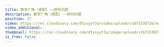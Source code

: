 ```yaml
---
title: 数学广角（搭配）——排列问题
description: 数学广角（搭配）——排列问题
position: 27
video: https://res.cloudinary.com/dtysyyt3a/video/upload/v1671538726/easymath/2年级上/08单元搭配（一）/qppeufgnothngyzpfmpc.mp4
video_additional: 
thumbnail: https://res.cloudinary.com/dtysyyt3a/image/upload/v1671538728/easymath/2年级上/08单元搭配（一）/s1ubejh68qtpt7h8xzwn.png
is_free: False
---
```

